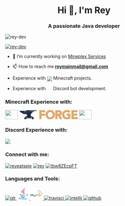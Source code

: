 <h1 align="center">Hi 👋, I'm Rey</h1>
<h3 align="center">A passionate Java developer</h3>

<p align="left"> <img src="https://komarev.com/ghpvc/?username=rey-dev&label=Profile%20Views&color=ff2e2e&style=flat" alt="rey-dev" /> </p>

<p align="left"> <a href="https://github.com/ryo-ma/github-profile-trophy"><img src="https://github-profile-trophy.vercel.app/?username=rey-dev" alt="rey-dev" /></a> </p>

- 🔭 I’m currently working on [Mineplex Services](https://github.com/Mineplex-Community/MineplexServices)

- 📫 How to reach me **reymainmail@gmail.com**

- Experience with <img align="center" src="https://account.mojang.com/images/minecraft_icon_s.png"> Minecraft projects.
- Experience
  with <img align="center" src="https://discord.com/assets/3437c10597c1526c3dbd98c737c2bcae.svg" height=16 width=16>
  Discord bot development.

<h3 align="left">Minecraft Experience with:</h3>
<p align="left">
<a href="https://www.spigotmc.org/members/reybot.938243/" target="blank"><img align="center" src="https://static.spigotmc.org/img/spigot.png" height="30" width="40"/></a>
<img align="center" src="https://raw.githubusercontent.com/MinecraftForge/MinecraftForge/435e65eb181e955794bcef7418c9f0f9f60b29cd/docs/assets/Forge_logo.svg" height="30"/>
<img align="center" src="https://www.spongepowered.org/assets/img/icons/spongie-mark.svg" height="30" width="40" />
</p>

<h3 align="left">Discord Experience with:</h3>
<p align="left">
<a href="https://github.com/DV8FromTheWorld/JDA" target="blank"><img align="center" src="https://raw.githubusercontent.com/DV8FromTheWorld/JDA/assets/assets/readme/logo.png" height="30" /></a>
</p>

<h3 align="left">Connect with me:</h3>
<p align="left">
<a href="https://twitter.com/reyeatspie" target="blank"><img align="center" src="https://raw.githubusercontent.com/johan/svg-cleanups/5bac1ce84167c62770c481146e3511d22a2931c5/logos/twitter.svg" alt="reyeatspie" height="30" width="40" /></a>
<a href="https://www.youtube.com/channel/UCtLsjq1cPuFEwfbCjEKkRKA" target="blank"><img align="center" src="https://www.youtube.com/about/static/svgs/icons/brand-resources/YouTube_icon_full-color.svg" alt="rey" height="30" width="40" /></a>
<a href="https://discord.gg/tbw8ZEcpFT" target="blank"><img align="center" src="https://discord.com/assets/3437c10597c1526c3dbd98c737c2bcae.svg" alt="tbw8ZEcpFT" height="30" width="40" /></a>
</p>

<h3 align="left">Languages and Tools:</h3>
<p align="left">
<a href="https://git-scm.com/" target="_blank"> <img src="https://www.vectorlogo.zone/logos/git-scm/git-scm-icon.svg" alt="git" width="40" height="40"/> </a>
<a href="https://www.java.com" target="_blank"> <img src="https://raw.githubusercontent.com/devicons/devicon/master/icons/java/java-original.svg" alt="java" width="40" height="40"/> </a>
<a href="https://www.mysql.com/" target="_blank"> <img src="https://raw.githubusercontent.com/devicons/devicon/master/icons/mysql/mysql-original-wordmark.svg" alt="mysql" width="40" height="40"/> </a>
<a href="https://travis-ci.org" target="_blank"> <img src="https://www.vectorlogo.zone/logos/travis-ci/travis-ci-icon.svg" alt="travisci" width="40" height="40"/> </a>
<a href="https://www.jetbrains.com/idea/" target="_blank"> <img src="https://blog.jetbrains.com/wp-content/uploads/2019/01/idea_icon.svg" alt="intellij" width="40" height="40"/> </a>
<a href="https://github.com/" target="_blank"> <img src="https://github.githubassets.com/images/modules/site/icons/footer/github-mark.svg" alt="github" width="40" height="40"/> </a>
</p>
